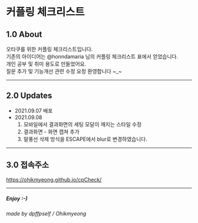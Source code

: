 커플링 체크리스트
===  

## 1.0 About
오타쿠를 위한 커플링 체크리스트입니다.   
기존의 아이디어는 @honndamaria 님의 커플링 체크리스트 표에서 얻었습니다.   
개인 공부 및 취미 용도로 만들었어요.   
질문 추가 및 기능개선 관련 수정 요청 환영합니다 ~_~

***
## 2.0 Updates
* 2021.09.07 배포
* 2021.09.08 
    1. 모바일에서 결과화면의 세팅 모달이 깨지는 스타일 수정
    2. 결과화면 - 화면 캡쳐 추가
    3. 말풍선 삭제 방식을 ESCAPE에서 blur로 변경하였습니다.

***
## 3.0 접속주소
https://ohikmyeong.github.io/cpCheck/


***
##### Enjoy :-)
###### made by dpffpself / Ohikmyeong 